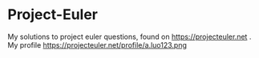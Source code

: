 # Project-Euler
My solutions to project euler questions, found on https://projecteuler.net . 
My profile https://projecteuler.net/profile/a.luo123.png
